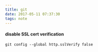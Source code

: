 ```yaml
---
title: git
date: 2017-05-11 07:37:30
tags: note
---
```

#### disable SSL cert verification
```
git config --global http.sslVerify false
```
